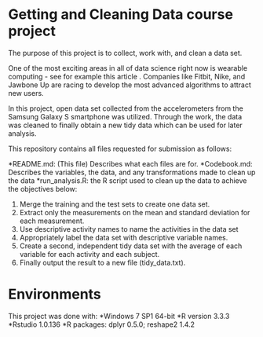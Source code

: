 # Getting and Cleaning Data course project
The purpose of this project is to collect, work with, and clean a data set. 

One of the most exciting areas in all of data science right now is wearable computing - see for example this article . Companies like Fitbit, Nike, and Jawbone Up are racing to develop the most advanced algorithms to attract new users. 

In this project, open data set collected from the accelerometers from the Samsung Galaxy S smartphone was utilized. Through the work, the data was cleaned to finally obtain a new tidy data which can be used for later analysis.

This repository contains all files requested for submission as follows:

*README.md: (This file) Describes what each files are for.
*Codebook.md: Describes the variables, the data, and any transformations made to clean up the data
*run_analysis.R: the R script used to clean up the data to achieve the objectives below:
1. Merge the training and the test sets to create one data set.
2. Extract only the measurements on the mean and standard deviation for each measurement.
3. Use descriptive activity names to name the activities in the data set
4. Appropriately label the data set with descriptive variable names.
5. Create a second, independent tidy data set with the average of each variable for each activity and each subject.
6. Finally output the result to a new file (tidy_data.txt).

# Environments
This project was done with:
*Windows 7 SP1 64-bit
*R version 3.3.3
*Rstudio 1.0.136
*R packages: dplyr 0.5.0; reshape2 1.4.2
